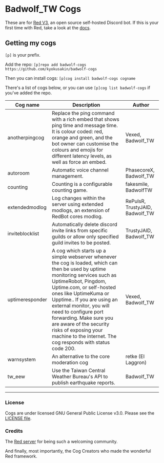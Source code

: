 # Badwolf_TW Cogs

These are for [Red V3](https://github.com/Cog-Creators/Red-DiscordBot/), an open source self-hosted Discord bot. If this is your first time with Red,
take a look at the [docs](https://docs.discord.red).

## Getting my cogs

`[p]` is your prefix.

Add the repo: `[p]repo add badwolf-cogs https://github.com/kyokusakin/badwolf-cogs`

Then you can install cogs: `[p]cog install badwolf-cogs cogname`

There's a list of cogs below, or you can use `[p]cog list badwolf-cogs` if you've added the repo.

| Cog name | Description | Author |
| --- | --- | --- |
| anotherpingcog | Replace the ping command with a rich embed that shows ping time and message time. It is colour coded: red, orange and green, and the bot owner can customise the colours and emojis for different latency levels, as well as force an embed. | Vexed, Badwolf_TW |
| autoroom | Automatic voice channel management. | PhasecoreX, Badwolf_TW |
| counting | Counting is a configurable counting game. | fakesmile, BadwolfTW |
| extendedmodlog | Log changes within the server using extended modlogs, an extension of RedBot cores modlog. | RePulsR, TrustyJAID, Badwolf_TW |
| inviteblocklist | Automatically delete discord invite links from specific guilds or allow only specified guild invites to be posted. | TrustyJAID, Badwolf_TW |
| uptimeresponder | A cog which starts up a simple webserver whenever the cog is loaded, which can then be used by uptime monitoring services such as UptimeRobot, Pingdom, Uptime.com, or self-hosted ones like UptimeKuma or Upptime.. If you are using an external monitor, you will need to configure port forwarding. Make sure you are aware of the security risks of exposing your machine to the internet. The cog responds with status code 200. | Vexed, Badwolf_TW |
| warnsystem | An alternative to the core moderation cog | retke (El Laggron) |
| tw_eew | Use the Taiwan Central Weather Bureau's API to publish earthquake reports. | Badwolf_TW |

---

### License

Cogs are under licensed GNU General Public License v3.0. Please see the [LICENSE file](LICENSE).


### Credits

The [Red server](https://discord.gg/red) for being such a welcoming community.

And finally, most importantly, the Cog Creators who made the wonderful Red framework.
